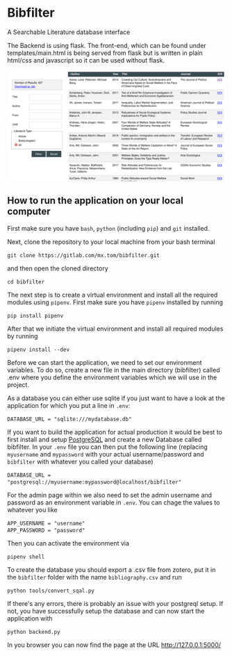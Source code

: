 # Bibfilter
A Searchable Literature database interface

The Backend is using flask.
The front-end, which can be found under templates/main.html is being served from flask but is written in plain html/css and javascript so it can be used without flask.

![Screenshot](/img/Screenshot.png?raw=true "Screenshot")

## How to run the application on your local computer

First make sure you have `bash`, `python` (including `pip`) and `git` installed.

Next, clone the repository to your local machine from your bash terminal

    git clone https://gitlab.com/mx.tom/bibfilter.git

and then open the cloned directory

    cd bibfilter

The next step is to create a virtual environment and install all the required modules using `pipenv`.
First make sure you have `pipenv` installed by running

    pip install pipenv

After that we initiate the virtual environment and install all required modules by running

    pipenv install --dev

Before we can start the application, we need to set our environment variables.
To do so, create a new file in the main directory (bibfilter) called .env where you define the environment variables which we will use in the project.

As a database you can either use sqlite if you just want to have a look at the application for which you put a line in `.env`:

    DATABASE_URL = "sqlite:///mydatabase.db"

If you want to build the application for actual production it would be best to first install and setup [PostgreSQL](https://www.postgresql.org/download/) and create a new Database called bibfilter.
In your `.env` file you can then put the following line (replacing `myusername` and `mypassword` with your actual username/password and `bibfilter` with whatever you called your database)

    DATABASE_URL = "postgresql://myusername:mypassword@localhost/bibfilter"

For the admin page within we also need to set the admin username and password as an environment variable in `.env`. You can chage the values to whatever you like

    APP_USERNAME = "username"
    APP_PASSWORD = "password"

Then you can activate the environment via

    pipenv shell

To create the database you should export a .csv file from zotero, put it in the `bibfilter` folder with the name `bibliography.csv` and run

    python tools/convert_sqal.py

If there's any errors, there is probably an issue with your postgreql setup.
If not, you have successfully setup the database and can now start the application with

    python backend.py

In you browser you can now find the page at the URL http://127.0.0.1:5000/ 